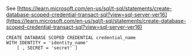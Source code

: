 See [https://learn.microsoft.com/en-us/sql/t-sql/statements/create-database-scoped-credential-transact-sql?view=sql-server-ver16](https://learn.microsoft.com/en-us/sql/t-sql/statements/create-database-scoped-credential-transact-sql?view=sql-server-ver16)
```
CREATE DATABASE SCOPED CREDENTIAL credential_name
WITH IDENTITY = 'identity_name'
    [ , SECRET = 'secret' ]
```
